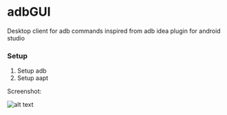# adbGUI
Desktop client for adb commands inspired from adb idea plugin for android studio 

### Setup
1. Setup adb
2. Setup aapt

Screenshot: 

![alt text][img]

[img]: https://github.com/sunwicked/adbGUI/blob/master/screenshots/Screen%20Shot%202019-03-24%20at%202.15.53%20PM.png "ADB GUI MAC"
